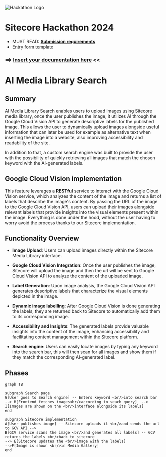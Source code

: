 ![Hackathon Logo](docs/images/hackathon.png?raw=true "Hackathon Logo")
# Sitecore Hackathon 2024

- MUST READ: **[Submission requirements](SUBMISSION_REQUIREMENTS.md)**
- [Entry form template](ENTRYFORM.md)
  
### ⟹ [Insert your documentation here](ENTRYFORM.md) <<

# AI Media Library Search

## Summary
AI Media Library Search enables users to upload images using Sitecore media library, once the user publishes the image, it utilizes AI through the Google Cloud Vision API to generate descriptive labels for the published image. This allows the user to dynamically upload images alongside useful information that can later be used for example as alternative text when inserting the image into a website, also improving accessibility and readability of the site. 

In addition to that, a custom search engine was built to provide the user with the possibility of quickly retrieving all images that match the chosen keyword with the AI-generated labels.

## Google Cloud Vision implementation

This feature leverages a **RESTful** service to interact with the Google Cloud Vision service, which analyzes the content of the image and returns a list of labels that describe the image's content. By passing the URL of the image to the Google Cloud Vision API, users can upload their images alongside relevant labels that provide insights into the visual elements present within the image. Everything is done under the hood, without the user having to worry avoid the process thanks to our Sitecore implementation.

## Functionality Overview

-  **Image Upload**: Users can upload images directly within the Sitecore Media Library interface.

-  **Google Cloud Vision Integration**: Once the user publishes the image, Sitecore will upload the image and then the url will be sent to Google Cloud Vision API to analyze the content of the uploaded image.

-  **Label Generation**: Upon image analysis, the Google Cloud Vision API generates descriptive labels that characterize the visual elements depicted in the image.

-  **Dynamic image labelling**: After Google Cloud Vision is done generating the labels, they are returned back to Sitecore to automatically add them to its corresponding image.

-  **Accessibility and Insights**: The generated labels provide valuable insights into the content of the image, enhancing accessibility and facilitating content management within the Sitecore platform.

-  **Search engine**: Users can easily locate images by typing any keyword into the search bar, this will then scan for all images and show them if they match the corresponding AI-generated label.

## Phases

```mermaid
graph TB

subgraph Search page
G[User goes to Search engine] -- Enters keyword <br/>into search bar  --> H[Frontend fetches images<br/>according to seach query]  --> I[Images are shown on the <br/>interface alongside its labels]
end

subgraph Sitecore implementation
A[User publishes image] -- Sitecore uploads it <br/>and sends the url to GCV API --> 
B[GCV service scans the image <br/>and generates all labels] -- GCV returns the labels <br/>back to sitecore
--> E[Sitecore updates the <br/>image with the labels] 
-->F[Image is shown <br/>in Media Gallery]
end
```
